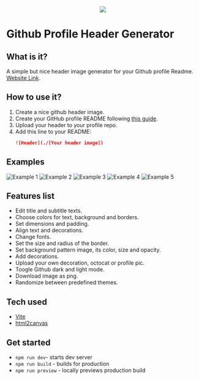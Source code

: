 <div align="center"> <img src="https://raw.githubusercontent.com/amishakumari544/github-profile-header-generator/main/social/repo-header-image.png"> </div>

# Github Profile Header Generator

## What is it?

A simple but nice header image generator for your Github profile Readme. [Website Link](hhttps://github.com/Amishakumari544/GithubHeaderGenerator).

## How to use it?

1. Create a nice github header image.
2. Create your GitHub profile README following [this guide](https://docs.github.com/en/account-and-profile/setting-up-and-managing-your-github-profile/customizing-your-profile/managing-your-profile-readme).
3. Upload your header to your profile repo.
4. Add this line to your README:
   ```Markdown
   ![Header](./[Your header image])
   ```

## Examples

![Example 1](https://raw.githubusercontent.com/amishakumari544/github-profile-header-generator/main/social/examples/example-1.png)
![Example 2](https://raw.githubusercontent.com/amishakumari544/github-profile-header-generator/main/social/examples/example-2.png)
![Example 3](https://raw.githubusercontent.com/amishakumari544/github-profile-header-generator/main/social/examples/example-3.png)
![Example 4](https://raw.githubusercontent.com/amishakumari544/github-profile-header-generator/main/social/examples/example-4.png)
![Example 5](https://raw.githubusercontent.com/amishakumari544/github-profile-header-generator/main/social/examples/example-5.png)

## Features list

- Edit title and subtitle texts.
- Choose colors for text, background and borders.
- Set dimensions and padding.
- Align text and decorations.
- Change fonts.
- Set the size and radius of the border.
- Set background pattern image, its color, size and opacity.
- Add decorations.
- Upload your own decoration, octocat or profile pic.
- Toogle Github dark and light mode.
- Download image as png.
- Randomize between predefined themes.

## Tech used

- [Vite](https://vitejs.dev/)
- [html2canvas](https://html2canvas.hertzen.com/)

## Get started

- `npm run dev`- starts dev server
- `npm run build` - builds for production
- `npm run preview` - locally previews production build
